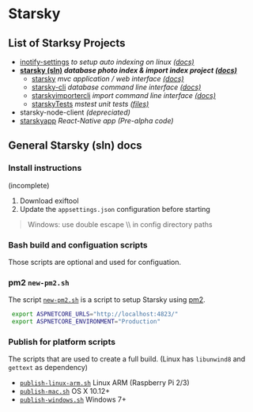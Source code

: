 # Starsky
## List of Starksy Projects
 - [inotify-settings](../inotify-settings/readme.md) _to setup auto indexing on linux [(docs)](../inotify-settings)_
 - __[starsky (sln)](../starsky/readme.md) _database photo index & import index project [(docs)](../starsky)___
   - [starsky](../starsky/starsky/readme.md)  _mvc application / web interface [(docs)](../starsky/starsky)_
   - [starsky-cli](../starsky/starsky-cli/readme.md)  _database command line interface [(docs)](../starsky/starsky-cli)_
   - [starskyimportercli](../starsky/starskyimportercli/readme.md)  _import command line interface [(docs)](../starsky/starskyimporterclid)_
   - [starskyTests](../starsky/starskyTests/readme.md)  _mstest unit tests [(files)](../starsky/starskyTests)_
 - starsky-node-client  _(depreciated)_
 - [starskyapp](../starskyapp) _React-Native app (Pre-alpha code)_

## General Starsky (sln) docs


### Install instructions

(incomplete)

1. Download exiftool
2. Update the `appsettings.json` configuration before starting
> Windows: use double escape \\\\ in config directory paths


### Bash build and configuation scripts

Those scripts are optional and used for configuation.

### pm2 `new-pm2.sh`
The script [`new-pm2.sh`](new-pm2.sh) is a script to setup Starsky using [pm2](http://pm2.keymetrics.io/).
```sh
 export ASPNETCORE_URLS="http://localhost:4823/"
 export ASPNETCORE_ENVIRONMENT="Production"
 ```

 ### Publish for platform scripts

 The scripts that are used to create a full build. (Linux has `libunwind8` and `gettext` as dependency)
  - [`publish-linux-arm.sh`](publish-linux-arm.sh) Linux ARM (Raspberry Pi 2/3)
  - [`publish-mac.sh`](publish-mac.sh) OS X 10.12+
  - [`publish-windows.sh`](publish-windows.sh) Windows 7+
